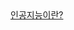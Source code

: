 <!DOCTYPE html>
<html>
  <head>
    <meta charset="utf-8">
    <title>index</title>
<a href="0-인공지능에 대하여.html">인공지능이란?
